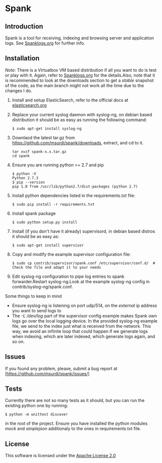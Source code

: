 Spank
=====

Introduction
------------
Spank is a tool for receiving, indexing and browsing server and application logs. See [Spanklogs.org](http://spanklogs.org/) for further info.

Installation
------------

*Note*: There is a Virtualbox VM based distribution if all you want to do is test or play with it. Again, refer to [Spanklogs.org](http://spanklogs.org/) for the details.Also, note that it is recommended to look at the downloads section to get a _stable_ snapshot of the code, as the main branch might not work all the time due to the changes I do.

  1. Install and setup ElasticSearch, refer to the official docs at [elasticsearch.org](http://elasticsearch.org)
  2. Replace your current syslog daemon with syslog-ng, on debian based distribution it should be as easy as running
     the following command:
     ```
     $ sudo apt-get install syslog-ng
     ```

  3. Downlaod the latest tar.gz from https://github.com/msurdi/spank/downloads, extract, and cd to it.
     ```
     tar xvzf spank-x.x.tar.gz
     cd spank
     ```
  4. Ensure you are running python >= 2.7 and pip
     ```
     $ python -V
     Python 2.7.3
     $ pip --version
     pip 1.0 from /usr/lib/python2.7/dist-packages (python 2.7)
     ```
  5. Install python dependencies listed in the requirements.txt file:
     ```
     $ sudo pip install -r requirements.txt
     ```
  6. Install spank package
      ```
      $ sudo python setup.py install
      ```
  7. Install (if you don't have it already) supervisord, in debian based distros it should be as easy as:
     ```
     $ sudo apt-get install supervisor
     ```
  8. Copy and modify the example supervisor configuration file:
     ```
     $ sudo cp contrib/supervisor/spank.conf /etc/supervisor/conf.d/  # Check the file and adapt it to your needs
     ```
  9. Edit syslog-ng configuration to pipe log entries to spank forwarder.Restart syslog-ng.Look at the example syslog-ng
     config in contrib/syslog-ng/spank.conf.


Some things to keep in mind
   * Ensure syslog-ng is listening on port udp/514, on the _external_ ip address you want to send logs to
   * The _-L /dev/log_ part of the supervisor config example makes Spank own logs go over the local logging device. In the provided
     syslog-ng example file, we send to the index just what is received from the network. This way, we avoid an infinite loop that could
     happen if we generate logs when indexing, which are later indexed, which generate logs again, and so on.

Issues
------
If you found any problem, please, submit a bug report at [https://github.com/msurdi/spank/issues/]

Tests
-----
Currently there are not so many tests as it should, but you can run the existing python one by running:

```
$ python -m unittest discover
```

in the root of the project. Ensure you have installed the python modules _mock_ and _simplejson_ additionaly to the ones in
requirements.txt file.


License
-------
This software is licensed under the [Apache License 2.0](http://www.apache.org/licenses/LICENSE-2.0.html)


